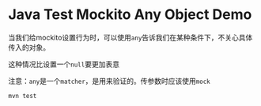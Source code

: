 Java Test Mockito Any Object Demo
=====================

当我们给mockito设置行为时，可以使用`any`告诉我们在某种条件下，不关心具体传入的对象。

这种情况比设置一个`null`要更加表意

注意：`any`是一个`matcher`，是用来验证的。传参数时应该使用`mock`

```
mvn test
```